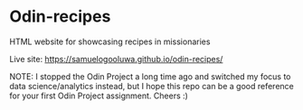 # Odin-recipes

HTML website for showcasing recipes in missionaries

Live site: https://samuelogooluwa.github.io/odin-recipes/

NOTE: I stopped the Odin Project a long time ago and switched my focus to data science/analytics instead, but I hope this repo can be a good reference for your first Odin Project assignment. Cheers :)
